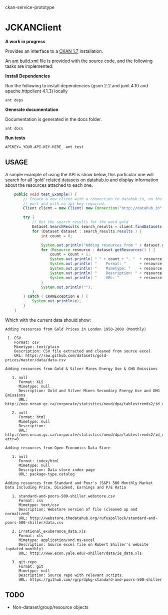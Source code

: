 ckan-service-prototype

JCKANClient
====

__A work in progress__

Provides an interface to a [CKAN 1.7](http://ckan.org) installation.

An [ant](http://ant.apache.org/) build.xml file is provided with the source code, and the following tasks are implemented:

__Install Dependencies__

Run the following to install dependencies (gson 2.2 and junit 4.10 and apache.httpclient 4.1.3) locally

```
ant deps
```

__Generate documentation__

Documentation is generated in the docs folder.

```
ant docs
```

__Run tests__

```
APIKEY=_YOUR-API-KEY-HERE_ ant test
```

USAGE
-----

A simple example of using the API is show below, this particular one will search for all 'gold' related datasets on [datahub.io](http://datahub.io) and display information about the resources attached to each one.

```java
    public void test_Example() {
        // Create a new client with a connection to datahub.io, on the default
        // port and with no api key required.
        Client client = new Client( new Connection("http://datahub.io"), "");

        try {
            // Get the search results for the word gold
            Dataset.SearchResults search_results = client.findDatasets("gold");
            for (Dataset dataset : search_results.results ) {
                int count = 0;

                System.out.println("Adding resources from " + dataset.getTitle() + "\n");
                for (Resource resource : dataset.getResources() ) {
                    count = count + 1;
                    System.out.println( " " + count + ". "  + resource.getName() );
                    System.out.println( "    Format: "      + resource.getFormat() );
                    System.out.println( "    Mimetype: "    + resource.getMimetype() );
                    System.out.println( "    Description: " + resource.getDescription() );
                    System.out.println( "    URL: "         + resource.getUrl() + "\n");
                }
                System.out.println("");
            }
        } catch ( CKANException e ) {
            System.out.println(e);
        }
    }

```

Which with the current data should show:


```
Adding resources from Gold Prices in London 1950-2008 (Monthly)

 1. CSV
    Format: csv
    Mimetype: text/plain
    Description: CSV file extracted and cleaned from source excel
    URL: https://raw.github.com/datasets/gold-prices/master/data/data.csv

Adding resources from Gold & Silver Mines Energy Use & GHG Emissions 

   1. null
      Format: XLS
      Mimetype: null
      Description: Gold and Silver Mines Secondary Energy Use and GHG Emissions
      URL: http://oee.nrcan.gc.ca/corporate/statistics/neud/dpa/tablestrends2/id_ca_11_e.xls

   2. null
      Format: html
      Mimetype: null
      Description:
      URL: http://oee.nrcan.gc.ca/corporate/statistics/neud/dpa/tablestrends2/id_ca_11_e_4.cfm?attr=0

Adding resources from Open Economics Data Store

   1. null
      Format: index/html
      Mimetype: null
      Description: Data store index page
      URL: package-type.catalog

Adding resources from Standard and Poor's (S&P) 500 Monthly Market Data including Price, Dividend, Earnings and P/E Ratio

   1. standard-and-poors-500-shiller.webstore.csv
      Format: csv
      Mimetype: text/csv
      Description: Webstore version of file (cleaned up and normalized)
      URL: http://webstore.thedatahub.org/rufuspollock/standard-and-poors-500-shiller/data.csv

   2. irrational_exuberance_data.xls
      Format: xls
      Mimetype: application/vnd.ms-excel
      Description: Source excel file on Robert Shiller's website (updated monthly)
      URL: http://www.econ.yale.edu/~shiller/data/ie_data.xls

   3. git-repo
      Format: git
      Mimetype: null
      Description: Source repo with relevant scripts.
      URL: https://github.com/rgrp/dpkg-standard-and-poors-500-shiller

```


TODO
----

 * Non-dataset/group/resource objects


